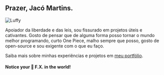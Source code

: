 ## Prazer, Jacó Martins.
![Luffy](https://www.google.com/url?sa=i&url=https%3A%2F%2Fthirstymag.com%2FLuffy-PNG-Transparent-3224133.html&psig=AOvVaw2WPzAxb_r1tkqgSBgYs6Rj&ust=1718737989062000&source=images&cd=vfe&opi=89978449&ved=0CBEQjRxqFwoTCODPkoys44YDFQAAAAAdAAAAABAE)

Apoiador da liberdade e das leis, sou fissurado em projetos úteis e cativantes. Gosto de pensar que de alguma forma posso tornar o mundo melhor programando, curto One Piece, malho sempre que posso, gosto de open-source e sou exigente com o que eu faço.

Saiba mais sobre minhas experiências e projetos em [meu portfólio](https://jacomartins.site/).

#### Notice your 🦋 F.X. in the world!

